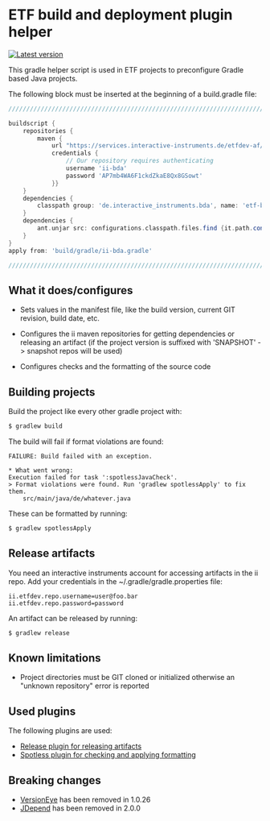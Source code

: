 # ETF build and deployment plugin helper

[![Latest version](http://img.shields.io/badge/latest%20version-1.0.28-blue.svg)](https://services.interactive-instruments.de/etfdev-af/plugins-releases-local/de/interactive_instruments/bda/etf-bda/1.0.28/etf-bda-1.0.28.jar)

This gradle helper script is used in ETF projects to preconfigure Gradle based Java projects.

The following block must be inserted at the beginning of a build.gradle file:

```groovy
///////////////////////////////////////////////////////////////////////////////////////

buildscript {
	repositories {
		maven {
			url "https://services.interactive-instruments.de/etfdev-af/plugins-releases-local"
			credentials {
				// Our repository requires authenticating
				username 'ii-bda'
				password 'AP7mb4WA6F1ckdZkaE8Qx8GSowt'
			}}
	}
	dependencies {
		classpath group: 'de.interactive_instruments.bda', name: 'etf-bda', version: '[2.0.0,2.0.99]'
	}
	dependencies {
		ant.unjar src: configurations.classpath.files.find {it.path.contains('etf')}, dest: 'build/gradle'
	}
}
apply from: 'build/gradle/ii-bda.gradle'

///////////////////////////////////////////////////////////////////////////////////////
```

## What it does/configures
- Sets values in the manifest file, like the build version, current GIT revision, build date, etc.

- Configures the ii maven repositories for getting dependencies or releasing an artifact
(if the project version is suffixed with 'SNAPSHOT' -> snapshot repos will be used)

- Configures checks and the formatting of the source code

## Building projects
Build the project like every other gradle project with:
```gradle
$ gradlew build
```

The build will fail if format violations are found:
```
FAILURE: Build failed with an exception.

* What went wrong:
Execution failed for task ':spotlessJavaCheck'.
> Format violations were found. Run 'gradlew spotlessApply' to fix them.
	src/main/java/de/whatever.java
```

These can be formatted by running:
```gradle
$ gradlew spotlessApply
```

## Release artifacts
You need an interactive instruments account for accessing artifacts in the ii repo.
Add your credentials in the ~/.gradle/gradle.properties file:

```
ii.etfdev.repo.username=user@foo.bar
ii.etfdev.repo.password=password
```

An artifact can be released by running:
```gradle
$ gradlew release
```

## Known limitations
- Project directories must be GIT cloned or initialized otherwise an "unknown repository" error is reported

## Used plugins
The following plugins are used:

- [Release plugin for releasing artifacts](https://github.com/researchgate/gradle-release)
- [Spotless plugin for checking and applying formatting](https://github.com/diffplug/spotless)

## Breaking changes

- [VersionEye](https://blog.versioneye.com/2017/10/19/versioneye-sunset-process/) has been removed in 1.0.26
- [JDepend](https://docs.gradle.org/current/userguide/jdepend_plugin.html) has been removed in 2.0.0

